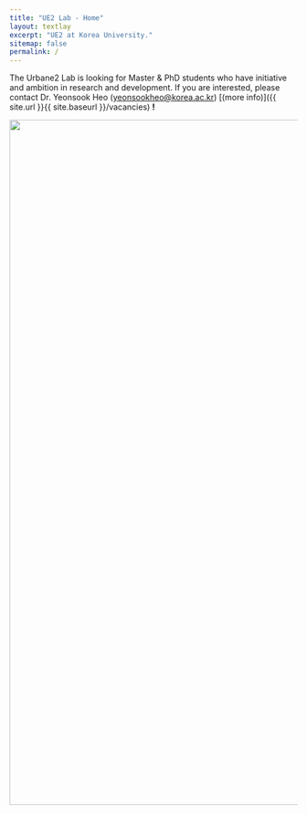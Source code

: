 ```yaml
---
title: "UE2 Lab - Home"
layout: textlay
excerpt: "UE2 at Korea University."
sitemap: false
permalink: /
---
```


The Urbane2 Lab is looking for Master & PhD students who have initiative and ambition in research and development. If you are interested, please contact Dr. Yeonsook Heo (yeonsookheo@korea.ac.kr) [(more info)]({{ site.url }}{{ site.baseurl }}/vacancies) **!**

<img src="{{ site.url }}{{ site.baseurl }}/images/final website diagram-01.png" style="width: 1200px; height: auto;">

<!--
<div markdown="0" id="carousel" class="carousel slide" data-ride="carousel" data-interval="4000" data-pause="hover" style="width: 400px; height: 200px;">

    <ol class="carousel-indicators">
        <li data-target="#carousel" data-slide-to="0" class="active"></li>
        <li data-target="#carousel" data-slide-to="1"></li>
        <li data-target="#carousel" data-slide-to="2"></li>
        <li data-target="#carousel" data-slide-to="3"></li>
        <li data-target="#carousel" data-slide-to="4"></li>
        <li data-target="#carousel" data-slide-to="5"></li>
        <li data-target="#carousel" data-slide-to="6"></li>
    </ol>

    <div class="carousel-inner" markdown="0">
        <div class="item active">
            <img src="{{ site.url }}{{ site.baseurl }}/images/activities/20220624_설비공학회.jpg" alt="Slide 1" />
        </div>
        <div class="item">
            <img src="{{ site.url }}{{ site.baseurl }}/images/activities/20220602_석사학위발표.jpg" alt="Slide 2" />
        </div>

        {% assign papers = site.data.SCIE | limit: 2 %}
        {% if papers.size >= 2 %}
        <div class="item">
            <img src="{{ site.url }}{{ site.baseurl }}/images/pubpic/{{ papers[0].image }}" alt="Slide 3" />
        </div>
        <div class="item">
            <img src="{{ site.url }}{{ site.baseurl }}/images/pubpic/{{ papers[1].image }}" alt="Slide 4" />
        </div>
        {% endif %}

        <div class="item">
            <img src="{{ site.url }}{{ site.baseurl }}/images/slider7001400/Fig_Science_Web.jpg" alt="Slide 5" />
        </div>       
         <div class="item">
            <img src="{{ site.url }}{{ site.baseurl }}/images/slider7001400/cake_web.jpg" alt="Slide 6" />
        </div>
    </div>
  <a class="left carousel-control" href="#carousel" role="button" data-slide="prev">
    <span class="glyphicon glyphicon-chevron-left" aria-hidden="true"></span>
    <span class="sr-only">Previous</span>
  </a>
  <a class="right carousel-control" href="#carousel" role="button" data-slide="next">
    <span class="glyphicon glyphicon-chevron-right" aria-hidden="true"></span>
    <span class="sr-only">Next</span>
  </a>
</div>
-->
